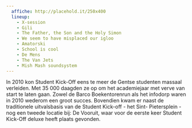 ```yaml
---
  affiche: http://placehold.it/250x400
  lineup:
    - X-session
    - Gili
    - The Father, the Son and the Holy Simon
    - We seem to have misplaced our igloo
    - Amatorski
    - School is cool
    - De Mens
    - The Van Jets
    - Mish Mash soundsystem
---
```


In 2010 kon Student Kick-Off eens te meer de Gentse studenten massaal verleiden. Met 35 000 daagden ze op om het academiejaar met verve van start te laten gaan. Zowel de Barco Boekentorenrun als het infodorp waren in 2010 wederom een groot succes. Bovendien kwam er naast de traditionele uitvalsbasis van de Student Kick-off - het Sint- Pietersplein - nog een tweede locatie bij: De Vooruit, waar voor de eerste keer Student Kick-Off deluxe heeft plaats gevonden.

